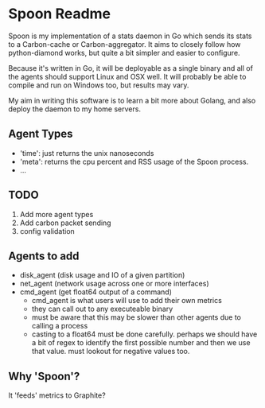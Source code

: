 # Spoon Readme

Spoon is my implementation of a stats daemon
in Go which sends its stats to a Carbon-cache or Carbon-aggregator. It aims to
closely follow how python-diamond works, but quite a bit simpler and easier to
configure.

Because it's written in Go, it will be deployable as a single binary and all of
the agents should support Linux and OSX well. It will probably be able to
compile and run on Windows too, but results may vary.

My aim in writing this software is to learn a bit more about Golang, and also
deploy the daemon to my home servers.

## Agent Types

- 'time': just returns the unix nanoseconds
- 'meta': returns the cpu percent and RSS usage of the Spoon process.
- ...

## TODO

1. Add more agent types
2. Add carbon packet sending
3. config validation

## Agents to add

- disk_agent (disk usage and IO of a given partition)
- net_agent (network usage across one or more interfaces)
- cmd_agent (get float64 output of a command)
    - cmd_agent is what users will use to add their own metrics
    - they can call out to any executeable binary
    - must be aware that this may be slower than other agents due to calling
        a process
    - casting to a float64 must be done carefully. perhaps we should have a bit
        of regex to identify the first possible number and then we use that
        value. must lookout for negative values too.

## Why 'Spoon'?

It 'feeds' metrics to Graphite?
